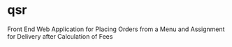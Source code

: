 # qsr
Front End Web Application for Placing Orders from a Menu and Assignment for Delivery after Calculation of Fees
